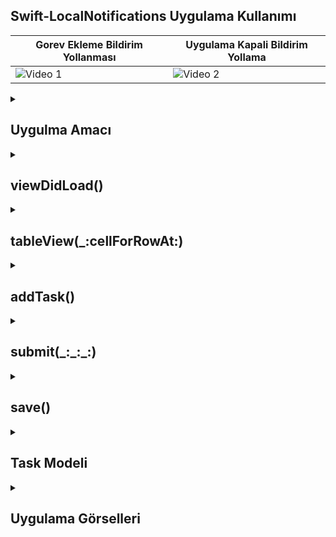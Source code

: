 ## Swift-LocalNotifications Uygulama Kullanımı
| Gorev Ekleme Bildirim Yollanması | Uygulama Kapali Bildirim Yollama |
|---------|---------|
| ![Video 1](https://github.com/user-attachments/assets/16a69555-35f1-46fe-af3a-cbfc760a0c2f) | ![Video 2](https://github.com/user-attachments/assets/7e6b327b-c721-43cd-85f8-52332cf291df) |

 <details>
    <summary><h2>Uygulma Amacı</h2></summary>
    Proje Amacı
   Bu Swift uygulaması, iOS'ta yerel bildirimlerin kullanımını göstermektedir. Uygulama, başlangıçta kullanıcıdan bildirim izni ister ve iki tür bildirim sunar: Standart Bildirim ve Etkileşimli Bildirim. Standart bildirim, kullanıcıya bir seçim sunmadan direkt bir uyarı verirken, etkileşimli bildirim kullanıcıya üç seçenek sunar: "Cevapla", "İptal Et" ve "Daha Sonra Hatırlat". Bu seçenekler, kullanıcıya daha etkileşimli bir deneyim sunar.
  </details>  

  <details>
    <summary><h2>viewDidLoad()</h2></summary>
    tableView için veri kaynağı ve delege ayarlanır.
    Ekranın sağ üst köşesine "Ekle" butonu eklenir.
    UserDefaults ile önceden kaydedilmiş görevler varsa yüklenir ve tasks dizisine eklenir.
    Bildirim izni alınır. Kullanıcı izin verirse bilgi mesajı gösterilir
    
    ```
    override func viewDidLoad() {
    super.viewDidLoad()
    tableView.dataSource = self
    tableView.delegate = self
    
    navigationItem.rightBarButtonItem = UIBarButtonItem(barButtonSystemItem: UIBarButtonItem.SystemItem.add, target: self, action: #selector(addTask))
    
    let defaults = UserDefaults.standard
    if let savedTask = defaults.object(forKey: "task") as? Data {
        let jsonDecoder = JSONDecoder()
        
        do {
            tasks = try jsonDecoder.decode([Task].self, from: savedTask)
        } catch {
            print("Failed to load people")
        }
    }
    
    let center = UNUserNotificationCenter.current()
    
    center.requestAuthorization(options: [.alert , .badge , .sound]) { granted , error in
        if granted {
            DispatchQueue.main.async {
                self.alertMessage(title: "Bilgilendirme", message: "Eklediginiz gorevler icin bildirim alicaksiniz")
            }
        } else {
            DispatchQueue.main.async {
                self.alertMessage(title: "Bilgilendirme", message: "Eklediginiz gorevler icin bildirim alamicaksiniz")
            }
        }
    }
    }

    ```
  </details> 

  <details>
    <summary><h2>tableView(_:cellForRowAt:)</h2></summary>
    Her bir hücre için görev adı ve zamanı gösterilir.

    
    ```
    func tableView(_ tableView: UITableView, cellForRowAt indexPath: IndexPath) -> UITableViewCell {
    let cell = UITableViewCell()
    var content = cell.defaultContentConfiguration()
    let task = tasks[indexPath.row]
    content.text = task.task
    content.secondaryText = "saat:\(task.saat) dakika:\(task.dakika)"
    cell.contentConfiguration = content
    return cell
    }



    ```
  </details> 

  <details>
    <summary><h2>addTask()</h2></summary>
    Yeni görev eklemek için uyarı ekranı açar.
    Görev adı ve saat/dakika değerlerini kullanıcıdan alır.
    Ekle butonuna basıldığında, girilen bilgileri submit fonksiyonuna gönderir.
    
    ```
     @objc func addTask() {
    let ac = UIAlertController(title: "Gorev Ekle", message: "Eklemek istediginiz gorev ve hatirlatici suresini giriniz", preferredStyle: .alert)
    
    ac.addTextField { textfiled in
        textfiled.placeholder = "Gorev Giriniz"
    }
    ac.addTextField { textfiled in
        textfiled.placeholder = "hatirlatici saat giriniz"
    }
    ac.addTextField { textfiled in
        textfiled.placeholder = "hatirlatici dakika giriniz"
    }
    
    let submitAction = UIAlertAction(title: "Ekle", style: .default) { [weak self, weak ac] _ in
        guard let taskText = ac?.textFields?[0].text, !taskText.isEmpty,
              let saatText = ac?.textFields?[1].text, let saat = Int(saatText), (0...23).contains(saat),
              let dakikaText = ac?.textFields?[2].text, let dakika = Int(dakikaText), (0...59).contains(dakika) else { return }
        self?.submit(taskText, "\(saat)", "\(dakika)")
    }
    
    let cancel = UIAlertAction(title: "Çıkış", style: UIAlertAction.Style.cancel, handler: nil)
    ac.addAction(submitAction)
    ac.addAction(cancel)
    present(ac, animated: true)
    }


    
    ```
  </details> 


  <details>
    <summary><h2>submit(_:_:_:)</h2></summary>
    Yeni bir Task nesnesi oluşturur ve tasks dizisine ekler.
    Görevleri kaydeder ve tableView’i günceller.
    Bildirim içeriği (UNMutableNotificationContent) ve tetikleme zamanı (UNCalendarNotificationTrigger) ayarlanır.
    UNUserNotificationCenter üzerinden bildirim planlanır
    
    ```
    func submit(_ taskler: String , _ saat: String , _ dakika: String) {
    let task = Task(task: taskler, saat: saat  , dakika: dakika )
    tasks.append(task)
    save()
    tableView.reloadData()
    
    let center = UNUserNotificationCenter.current()
    center.removeAllPendingNotificationRequests()
    
    let content = UNMutableNotificationContent()
    content.title = "Ekledigin gorev Hatirlatici"
    content.body = taskler
    content.categoryIdentifier = "alarm"
    content.sound = .default
    
    var dateComponents = DateComponents()
    dateComponents.hour = Int(saat)
    dateComponents.minute = Int(dakika)
    let trigger = UNCalendarNotificationTrigger(dateMatching: dateComponents, repeats: false)
    let request = UNNotificationRequest(identifier: UUID().uuidString, content: content, trigger: trigger)
    center.add(request) { error in
        if let error = error {
            print("Bildirimde hata olustu \(error.localizedDescription)")
        } else {
            print("Bildirim gonderilcek ")
        }
    }
    }



    ```
  </details> 

  <details>
    <summary><h2>save()</h2></summary>
    tasks listesini UserDefaults içine JSON formatında kaydeder.
     Kayıt başarılı olmazsa hata mesajı yazdırır.
    
    ```
    func save(){
    let jsonEncoder = JSONEncoder()
    if let saveData = try? jsonEncoder.encode(tasks) {
        let defaults = UserDefaults.standard
        defaults.set(saveData, forKey: "task")
    } else {
        print("failed to save people")
    }
    }



    ```
  </details> 

  <details>
    <summary><h2>Task Modeli</summary>
   Task modeli, task, saat, ve dakika bilgilerini içerir.
   Codable protokolünü kullanarak tasks listesini JSON formatında UserDefaults’e kaydetmek ve okumak mümkündür.
    
    ```
    class Task: Codable {
    var task: String
    var saat: String
    var dakika: String
    
    init(task: String, saat: String, dakika: String) {
        self.task = task
        self.saat = saat
        self.dakika = dakika
    }
    }




    ```
  </details> 


<details>
    <summary><h2>Uygulama Görselleri </h2></summary>
    
    
 <table style="width: 100%;">
    <tr>
        <td style="text-align: center; width: 16.67%;">
            <h4 style="font-size: 14px;">Bildirim Izni</h4>
            <img src="https://github.com/user-attachments/assets/7c2c7cad-f7fe-4037-aa22-5da31576794b" style="width: 100%; height: auto;">
        </td>
        <td style="text-align: center; width: 16.67%;">
            <h4 style="font-size: 14px;">Gorev ve Saat Girilim Alani</h4>
            <img src="https://github.com/user-attachments/assets/e45e4105-a492-42b8-b99d-80b730bc6d58" style="width: 100%; height: auto;">
        </td>
        <td style="text-align: center; width: 16.67%;">
            <h4 style="font-size: 14px;">Bildirim Yollanmasi</h4>
            <img src="https://github.com/user-attachments/assets/216ef2ed-2382-454a-9785-e5b4431f5861" style="width: 100%; height: auto;">
        </td>
    </tr>
</table>
  </details> 
